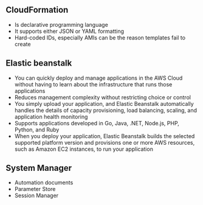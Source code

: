 ## CloudFormation 

- Is declarative programming language 
- It supports either JSON or YAML formatting 
- Hard-coded IDs, especially AMIs can be the reason templates fail to create

## Elastic beanstalk

- You can quickly deploy and manage applications in the AWS Cloud without having to learn about the infrastructure that 
  runs those applications
- Reduces management complexity without restricting choice or control
- You simply upload your application, and Elastic Beanstalk automatically handles the details of capacity provisioning,
  load balancing, scaling, and application health monitoring
- Supports applications developed in Go, Java, .NET, Node.js, PHP, Python, and Ruby
- When you deploy your application, Elastic Beanstalk builds the selected supported platform version and provisions
  one or more AWS resources, such as Amazon EC2 instances, to run your application

## System Manager

- Automation documents
- Parameter Store 
- Session Manager